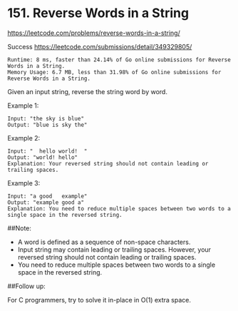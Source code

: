 # 151. Reverse Words in a String
https://leetcode.com/problems/reverse-words-in-a-string/

Success
https://leetcode.com/submissions/detail/349329805/

    Runtime: 8 ms, faster than 24.14% of Go online submissions for Reverse Words in a String.
    Memory Usage: 6.7 MB, less than 31.98% of Go online submissions for Reverse Words in a String.

Given an input string, reverse the string word by word.

 

Example 1:

    Input: "the sky is blue"
    Output: "blue is sky the"
Example 2:

    Input: "  hello world!  "
    Output: "world! hello"
    Explanation: Your reversed string should not contain leading or trailing spaces.
Example 3:

    Input: "a good   example"
    Output: "example good a"
    Explanation: You need to reduce multiple spaces between two words to a single space in the reversed string.
 

##Note:

- A word is defined as a sequence of non-space characters.
- Input string may contain leading or trailing spaces. However, your reversed string should not contain leading or trailing spaces.
- You need to reduce multiple spaces between two words to a single space in the reversed string.
 

##Follow up:

For C programmers, try to solve it in-place in O(1) extra space.
